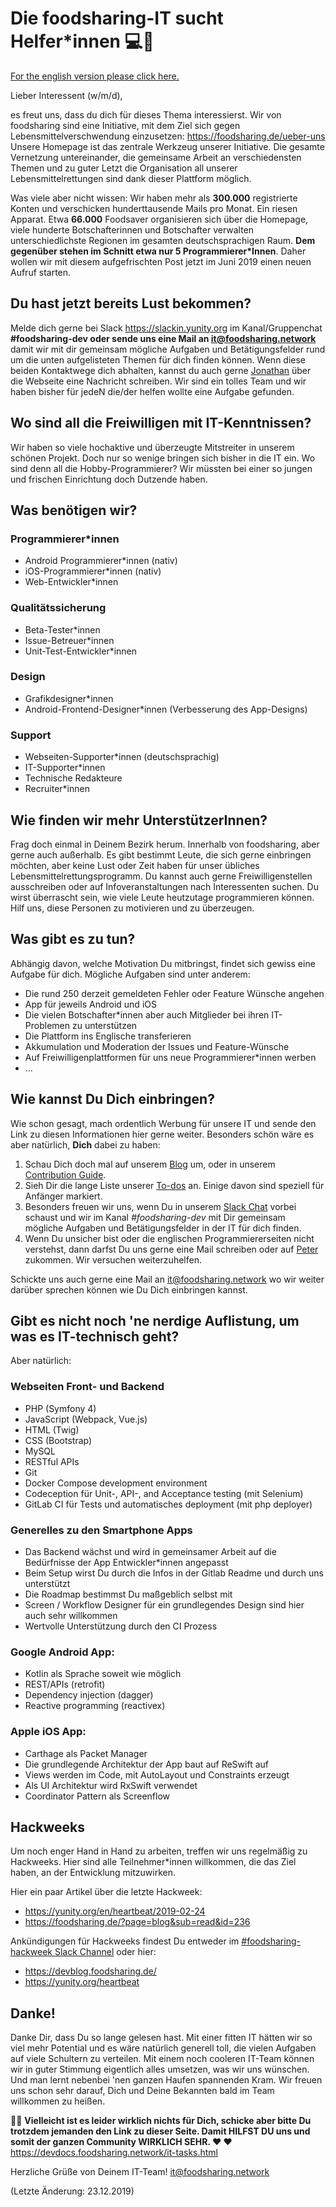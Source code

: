 # Die foodsharing-IT sucht Helfer\*innen 💻🔧
[For the english version please click here.](it-tasks_EN.md)

Lieber Interessent (w/m/d),

es freut uns, dass du dich für dieses Thema interessierst. Wir von foodsharing sind eine Initiative, mit dem Ziel sich gegen Lebensmittelverschwendung einzusetzen: https://foodsharing.de/ueber-uns
Unsere Homepage ist das zentrale Werkzeug unserer Initiative. Die gesamte Vernetzung untereinander, die gemeinsame Arbeit an verschiedensten Themen und zu guter Letzt die Organisation all unserer Lebensmittelrettungen sind dank dieser Plattform möglich.

Was viele aber nicht wissen: Wir haben mehr als **300.000** registrierte Konten und verschicken hunderttausende Mails pro Monat. Ein riesen Apparat. Etwa **66.000** Foodsaver organisieren sich über die Homepage, viele hunderte Botschafterinnen und Botschafter verwalten unterschiedlichste Regionen im gesamten deutschsprachigen Raum.
**Dem gegenüber stehen im Schnitt etwa nur 5 Programmierer\*Innen**. Daher wollen wir mit diesem aufgefrischten Post jetzt im Juni 2019 einen neuen Aufruf starten.

## Du hast jetzt bereits Lust bekommen?
Melde dich gerne bei Slack https://slackin.yunity.org im Kanal/Gruppenchat **#foodsharing-dev oder sende uns eine Mail an [it@foodsharing.network](mailto:it@foodsharing.network)** damit wir mit dir gemeinsam mögliche Aufgaben und Betätigungsfelder rund um die unten aufgelisteten Themen für dich finden können. Wenn diese beiden Kontaktwege dich abhalten, kannst du auch gerne [Jonathan](https://foodsharing.de/profile/132347 "Jonathans Profil") über die Webseite eine Nachricht schreiben. Wir sind ein tolles Team und wir haben bisher für jedeN die/der helfen wollte eine Aufgabe gefunden.

## Wo sind all die Freiwilligen mit IT-Kenntnissen?

Wir haben so viele hochaktive und überzeugte Mitstreiter in unserem schönen Projekt. Doch nur so wenige bringen sich bisher in die IT ein. Wo sind denn all die Hobby-Programmierer? Wir müssten bei einer so jungen und frischen Einrichtung doch Dutzende haben.

## Was benötigen wir?

### Programmierer\*innen
- Android Programmierer\*innen (nativ)
- iOS-Programmierer\*innen (nativ)
- Web-Entwickler\*innen

### Qualitätssicherung
- Beta-Tester\*innen
- Issue-Betreuer\*innen
- Unit-Test-Entwickler\*innen

### Design
- Grafikdesigner\*innen
- Android-Frontend-Designer\*innen (Verbesserung des App-Designs)

### Support
- Webseiten-Supporter\*innen (deutschsprachig)
- IT-Supporter\*innen
- Technische Redakteure
- Recruiter\*innen


## Wie finden wir mehr UnterstützerInnen?

Frag doch einmal in Deinem Bezirk herum. Innerhalb von foodsharing, aber gerne auch außerhalb. Es gibt bestimmt Leute, die sich gerne einbringen möchten, aber keine Lust oder Zeit haben für unser übliches Lebensmittelrettungsprogramm. Du kannst auch gerne Freiwilligenstellen ausschreiben oder auf Infoveranstaltungen nach Interessenten suchen. Du wirst überrascht sein, wie viele Leute heutzutage programmieren können. Hilf uns, diese Personen zu motivieren und zu überzeugen.

## Was gibt es zu tun?
Abhängig davon, welche Motivation Du mitbringst, findet sich gewiss eine Aufgabe für dich. Mögliche Aufgaben sind unter anderem:
- Die rund 250 derzeit gemeldeten Fehler oder Feature Wünsche angehen
- App für jeweils Android und iOS
- Die vielen Botschafter\*innen aber auch Mitglieder bei ihren IT-Problemen zu unterstützen
- Die Plattform ins Englische transferieren
- Akkumulation und Moderation der Issues und Feature-Wünsche
- Auf Freiwilligenplattformen für uns neue Programmierer\*innen werben
- ...

## Wie kannst Du Dich einbringen?

Wie schon gesagt, mach ordentlich Werbung für unsere IT und sende den Link zu diesen Informationen hier gerne weiter. Besonders schön wäre es aber natürlich, **Dich** dabei zu haben:
1. Schau Dich doch mal auf unserem [Blog](https://devblog.foodsharing.de "foodsharing Entwickler Blog") um, oder in unserem [Contribution Guide](https://devdocs.foodsharing.network/contributing.html "foodsharing contributer's guide").
2. Sieh Dir die lange Liste unserer [To-dos](https://gitlab.com/foodsharing-dev/foodsharing/issues "foodsharing Issues auf GitLab") an. Einige davon sind speziell für Anfänger markiert.
3. Besonders freuen wir uns, wenn Du in unserem [Slack Chat](https://slackin.yunity.org "Programmierer Chat") vorbei schaust und wir im Kanal *#foodsharing-dev* mit Dir gemeinsam mögliche Aufgaben und Betätigungsfelder in der IT für dich finden.
4. Wenn Du unsicher bist oder die englischen Programmiererseiten nicht verstehst, dann darfst Du uns gerne eine Mail schreiben oder auf [Peter](https://foodsharing.de/profile/116481 "Peters Profil") zukommen. Wir versuchen weiterzuhelfen.

Schickte uns auch gerne eine Mail an [it@foodsharing.network](mailto:it@foodsharing.network) wo wir weiter darüber sprechen können wie Du Dich einbringen kannst.


## Gibt es nicht noch 'ne nerdige Auflistung, um was es IT-technisch geht?
Aber natürlich:

### Webseiten Front- und Backend
- PHP (Symfony 4)
- JavaScript (Webpack, Vue.js)
- HTML (Twig)
- CSS (Bootstrap)
- MySQL
- RESTful APIs
- Git
- Docker Compose development environment
- Codeception für Unit-, API-, and Acceptance testing (mit Selenium)
- GitLab CI für Tests und  automatisches deployment (mit php deployer)



### Generelles zu den Smartphone Apps
- Das Backend wächst und wird in gemeinsamer Arbeit auf die Bedürfnisse der App Entwickler\*innen angepasst
- Beim Setup wirst Du durch die Infos in der Gitlab Readme und durch uns unterstützt
- Die Roadmap bestimmst Du maßgeblich selbst mit
- Screen / Workflow Designer für ein grundlegendes Design sind hier auch sehr willkommen
- Wertvolle Unterstützung durch den CI Prozess

### Google Android App:
- Kotlin als Sprache soweit wie möglich
- REST/APIs (retrofit)
- Dependency injection (dagger)
- Reactive programming (reactivex)


### Apple iOS App:
- Carthage als Packet Manager
- Die grundlegende Architektur der App baut auf ReSwift auf
- Views werden im Code, mit AutoLayout und Constraints erzeugt
- Als UI Architektur wird RxSwift verwendet
- Coordinator Pattern als Screenflow

## Hackweeks
Um noch enger Hand in Hand zu arbeiten, treffen wir uns regelmäßig zu Hackweeks. Hier sind alle Teilnehmer\*innen willkommen, die das Ziel haben, an der Entwicklung mitzuwirken.

Hier ein paar Artikel über die letzte Hackweek:
- https://yunity.org/en/heartbeat/2019-02-24
- https://foodsharing.de/?page=blog&sub=read&id=236

Ankündigungen für Hackweeks findest Du entweder im [#foodsharing-hackweek Slack Channel](https://slackin.yunity.org "Slack Channel") oder hier:
- https://devblog.foodsharing.de/
- https://yunity.org/heartbeat

## Danke!

Danke Dir, dass Du so lange gelesen hast. Mit einer fitten IT hätten wir so viel mehr Potential und es wäre natürlich generell toll, die vielen Aufgaben auf viele Schultern zu verteilen. Mit einem noch cooleren IT-Team können wir in guter Stimmung eigentlich alles umsetzen, was wir uns wünschen. Und man lernt nebenbei 'nen ganzen Haufen spannenden Kram. Wir freuen uns schon sehr darauf, Dich und Deine Bekannten bald im Team willkommen zu heißen.

📣📣 **Vielleicht ist es leider wirklich nichts für Dich, schicke aber bitte Du trotzdem jemanden den Link zu dieser Seite. Damit HILFST DU uns und somit der ganzen Community WIRKLICH SEHR. ❤️ ❤️**
https://devdocs.foodsharing.network/it-tasks.html

Herzliche Grüße von Deinem IT-Team!
[it@foodsharing.network](mailto:it@foodsharing.network)

(Letzte Änderung: 23.12.2019)
